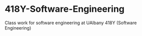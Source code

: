 # 418Y-Software-Engineering
Class work for software engineering at UAlbany 418Y (Software Engineering)

